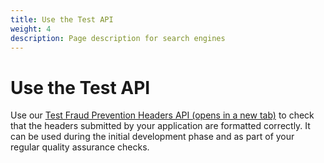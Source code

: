 ```yaml
---
title: Use the Test API
weight: 4
description: Page description for search engines
---
```


# Use the Test API

Use our <a href="https://developer.service.hmrc.gov.uk/api-documentation/docs/api/service/txm-fph-validator-api">Test Fraud Prevention Headers API (opens in a new tab)</a> to check that the headers submitted by your application are formatted correctly. It can be used during the initial development phase and as part of your regular quality assurance checks.
